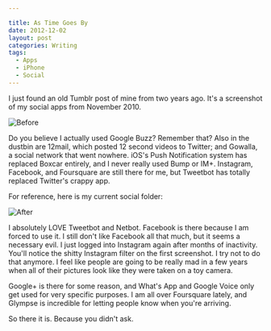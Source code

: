 ```yaml
---

title: As Time Goes By
date: 2012-12-02
layout: post
categories: Writing
tags:
  - Apps
  - iPhone
  - Social
---
```


I just found an old Tumblr post of mine from two years ago.  It's a screenshot of my social apps from November 2010.



![Before](https://s3-us-west-2.amazonaws.com/www.jimmylittle.com/site_images/astimegoesby/before.jpeg) 


  Do you believe I actually used Google Buzz?  Remember that?  Also in the dustbin are 12mail, which posted 12 second videos to Twitter; and Gowalla, a social network that went nowhere.  iOS's Push Notification system has replaced Boxcar entirely, and I never really used Bump or IM+.  Instagram, Facebook, and Foursquare are still there for me, but Tweetbot has totally replaced Twitter's crappy app.  
  
  For reference, here is my current social folder:

![After](https://s3-us-west-2.amazonaws.com/www.jimmylittle.com/site_images/astimegoesby/after.jpeg)


  I absolutely LOVE Tweetbot and Netbot.  Facebook is there because I am forced to use it.  I still don't like Facebook all that much, but it seems a necessary evil.  I just logged into Instagram again after months of inactivity.  You'll notice the shitty Instagram filter on the first screenshot.  I try not to do that anymore.  I feel like people are going to be really mad in a few years when all of their pictures look like they were taken on a toy camera.

  Google+ is there for some reason, and What's App and Google Voice only get used for very specific purposes.  I am all over Foursquare lately, and Glympse is incredible for letting people know when you're arriving. 

  So there it is.  Because you didn't ask.
